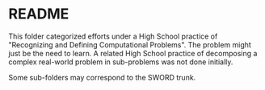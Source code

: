 # README

This folder categorized efforts under a High School practice of "Recognizing and Defining Computational Problems". The problem might just be the need to learn. A related High School practice of decomposing a complex real-world problem in sub-problems was not done initially.

Some sub-folders may correspond to the SWORD trunk.
